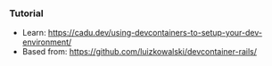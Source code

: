 ### Tutorial

- Learn: https://cadu.dev/using-devcontainers-to-setup-your-dev-environment/
- Based from: https://github.com/luizkowalski/devcontainer-rails/